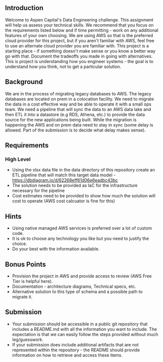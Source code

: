 ## Introduction
Welcome to Aspen Capital's Data Engineering challenge. This assignment will help us assess your technical skills. We recommend that you focus on the requirements listed below and if time permitting - work on any additional features of your own choosing. We are using AWS so that is the preferred cloud provider for this project, but if you aren't familiar with AWS, feel free to use an alternate cloud provider you are familiar with. This project is a starting place - if something doesn't make sense or you know a better way go with that. Document the tradeoffs you made in going with alternatives. This is project is understanding how you engineer systems - the goal is to understand how you think, not to get a particular solution.

## Background
We are in the process of migrating legacy databases to AWS. The legacy databases are located on prem in a colocation facility. We need to migrate the data in a cost effective way and be able to operate it with a small ops team. We need a pipeline that will sync the data to an AWS data lake and then ETL it into a datastore (e.g RDS, Athena, etc.) to provide the data source for the new applications being built. While the migration is happening the AWS and on prem data need to stay in sync (some delay is allowed. Part of the submission is to decide what delay makes sense).

## Requirements
### High Level
* Using the xlsx data file in the data directory of this repository create an ETL pipeline that will match this target data model - https://dbdiagram.io/d/62268eff61d06e6eadbc43bc
* The solution needs to be provided as IaC for the infrastructure necessary for the pipeline
* Cost estimates need to be provided to show how much the solution will cost to operate (AWS cost calcuator is fine for this)

## Hints
* Using native managed AWS services is preferred over a lot of custom code.
* It is ok to choose any technology you like but you need to justify the choice.
* Do your best with the information available.

## Bonus Points
* Provision the project in AWS and provide access to review (AWS Free Tier is helpful here).
* Documentation - architecture diagrams, Technical specs, etc.
* Alternative solution to this type of schema and a possible path to migrate it.

## Submission
* Your submission should be accessible in a public git repository that includes a README.md with all the information you want to include. The expectation is that we can easily follow the steps provided without much leg/guesswork.
* If your submission does include additional artifacts that are not represented within the repository - the README should provide information on how to retrieve and access these items.
